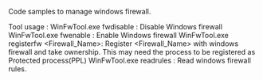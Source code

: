Code samples to manage windows firewall.Tool usage :WinFwTool.exe fwdisable : Disable Windows firewallWinFwTool.exe fwenable :  Enable Windows firewallWinFwTool.exe registerfw <Firewall_Name>: Register <Firewall_Name> with windows firewall and take ownership. This may need the process to be registered as Protected process(PPL)WinFwTool.exe readrules : Read windows firewall rules.
